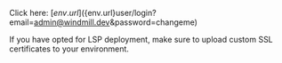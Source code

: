 Click here: [${env.url}](${env.url}user/login?email=admin@windmill.dev&password=changeme)

If you have opted for LSP deployment, make sure to upload custom SSL certificates to your environment.